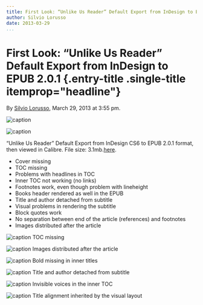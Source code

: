 ```yaml
---
title: First Look: “Unlike Us Reader” Default Export from InDesign to EPUB 2.0.1
author: Silvio Lorusso
date: 2013-03-29
...
```


# First Look: “Unlike Us Reader” Default Export from InDesign to EPUB 2.0.1 {.entry-title .single-title itemprop="headline"}

By [Silvio
Lorusso](http://networkcultures.org/digitalpublishing/author/silviolorusso/ "Posts by Silvio Lorusso"),
March 29, 2013 at 3:55 pm.

![caption](imgs/Screen-Shot-2013-03-29-at-4.32.21-PM.png)

![caption](imgs/Screen-Shot-2013-03-29-at-4.21.44-PM.png)

“Unlike Us Reader” Default Export from InDesign CS6 to EPUB 2.0.1
format, then viewed in Calibre. File size:
3.1mb.[here](http://networkcultures.org/digitalpublishing/wp-content/uploads/sites/26/2014/10/Unlike-Us-reader-default-epub-2.0.13-1.epub).

-   Cover missing
-   TOC missing
-   Problems with headlines in TOC
-   Inner TOC not working (no links)
-   Footnotes work, even though problem with lineheight
-   Books header rendered as well in the EPUB
-   Title and author detached from subtitle
-   Visual problems in rendering the subtitle
-   Block quotes work
-   No separation between end of the article (references) and footnotes
-   Images distributed after the article





![caption](imgs/Screen-Shot-2013-03-29-at-4.38.33-PM.png)
TOC missing





![caption](imgs/Screen-Shot-2013-03-29-at-4.35.33-PM.png)
Images distributed after the article





![caption](imgs/Screen-Shot-2013-03-29-at-4.30.21-PM.png)
Bold missing in inner titles





![caption](imgs/Screen-Shot-2013-03-29-at-4.27.44-PM.png)
Title and author detached from subtitle





![caption](imgs/Screen-Shot-2013-03-29-at-4.24.22-PM.png)
Invisible voices in the inner TOC





![caption](imgs/Screen-Shot-2013-03-29-at-4.22.05-PM.png)
Title alignment inherited by the visual layout


